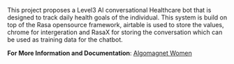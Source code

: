 This project proposes a Level3 AI conversational Healthcare bot that is designed to track daily health goals of the individual. This system is build on top of the Rasa opensource framework, airtable is used to store the values, chrome for intergeration and RasaX for storing the conversation which can be used as training data for the chatbot.

**For More Information and Documentation**: [Algomagnet Women](https://algomagnet.com/rasa.html)
